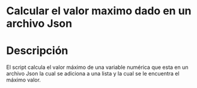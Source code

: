 # Calcular el valor maximo dado en un archivo Json

# Descripción

El script calcula el valor máximo de una variable numérica que esta en un archivo Json la cual se adiciona a una lista y la cual se le encuentra el máximo valor.
